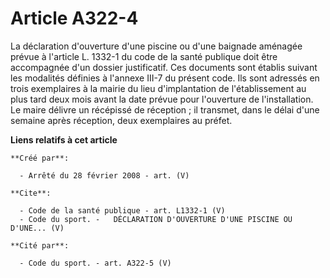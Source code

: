 # Article A322-4

La déclaration d'ouverture d'une piscine ou d'une baignade aménagée prévue à l'article L. 1332-1 du code de la santé publique
doit être accompagnée d'un dossier justificatif. Ces documents sont établis suivant les modalités définies à l'annexe III-7
du présent code. Ils sont adressés en trois exemplaires à la mairie du lieu d'implantation de l'établissement au plus tard
deux mois avant la date prévue pour l'ouverture de l'installation. Le maire délivre un récépissé de réception ; il transmet,
dans le délai d'une semaine après réception, deux exemplaires au préfet.

**Liens relatifs à cet article**

	**Créé par**:

	  - Arrêté du 28 février 2008 - art. (V)

	**Cite**:

	  - Code de la santé publique - art. L1332-1 (V)
	  - Code du sport. -   DÉCLARATION D'OUVERTURE D'UNE PISCINE OU D'UNE... (V)

	**Cité par**:

	  - Code du sport. - art. A322-5 (V)
